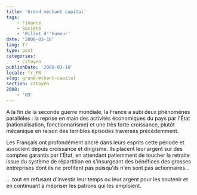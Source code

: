 ```yaml
---
title: 'Grand méchant capital'
tags:
    - Finance
    - Société
    - 'Billet d''humeur'
date: '2008-03-18'
lang: fr
type: post
categories:
    - citoyen
publishDate: '2008-03-18'
locale: fr_FR
slug: grand-mchant-capital
section: citoyen
2008:
    - '03'
---
```


A la fin de la seconde guerre mondiale, la France a subi deux phénomènes parallèles&nbsp;: la reprise en main des activités économiques du pays par l'État (nationalisation, fonctionnarisme) et une très forte croissance, plutôt mécanique en raison des terribles épisodes traversés précédemment.

<!--more-->

Les Français ont profondément ancré dans leurs esprits cette période et associent depuis croissance et dirigisme. Ils placent leur argent sur des comptes garantis par l'État, en attendant patiemment de toucher la retraite issue du système de répartition en s'insurgeant des bénéfices des grosses entreprises dont ils ne profitent pas puisqu'ils n'en sont pas actionnaires…

… tout en refusant d'investir leur temps ou leur argent pour les soutenir et en continuant à mépriser les patrons qui les emploient.